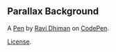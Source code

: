 Parallax Background
-------------------


A [Pen](http://codepen.io/ravid7000/pen/LREEzv) by [Ravi Dhiman](http://codepen.io/ravid7000) on [CodePen](http://codepen.io/).

[License](http://codepen.io/ravid7000/pen/LREEzv/license).
